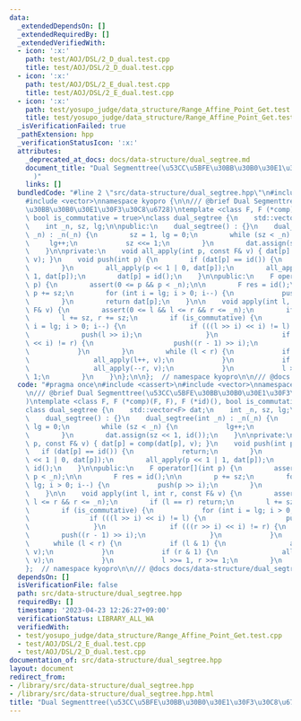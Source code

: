 ```yaml
---
data:
  _extendedDependsOn: []
  _extendedRequiredBy: []
  _extendedVerifiedWith:
  - icon: ':x:'
    path: test/AOJ/DSL/2_D_dual.test.cpp
    title: test/AOJ/DSL/2_D_dual.test.cpp
  - icon: ':x:'
    path: test/AOJ/DSL/2_E_dual.test.cpp
    title: test/AOJ/DSL/2_E_dual.test.cpp
  - icon: ':x:'
    path: test/yosupo_judge/data_structure/Range_Affine_Point_Get.test.cpp
    title: test/yosupo_judge/data_structure/Range_Affine_Point_Get.test.cpp
  _isVerificationFailed: true
  _pathExtension: hpp
  _verificationStatusIcon: ':x:'
  attributes:
    _deprecated_at_docs: docs/data-structure/dual_segtree.md
    document_title: "Dual Segmenttree(\u53CC\u5BFE\u30BB\u30B0\u30E1\u30F3\u30C8\u6728\
      )"
    links: []
  bundledCode: "#line 2 \"src/data-structure/dual_segtree.hpp\"\n#include <cassert>\n\
    #include <vector>\nnamespace kyopro {\n\n/// @brief Dual Segmenttree(\u53CC\u5BFE\
    \u30BB\u30B0\u30E1\u30F3\u30C8\u6728)\ntemplate <class F, F (*comp)(F, F), F (*id)(),\
    \ bool is_commutative = true>\nclass dual_segtree {\n    std::vector<F> dat;\n\
    \    int _n, sz, lg;\n\npublic:\n    dual_segtree() : {}\n    dual_segtree(int\
    \ _n) : _n(_n) {\n        sz = 1, lg = 0;\n        while (sz < _n) {\n       \
    \     lg++;\n            sz <<= 1;\n        }\n        dat.assign(sz << 1, id());\n\
    \    }\n\nprivate:\n    void all_apply(int p, const F& v) { dat[p] = comp(dat[p],\
    \ v); }\n    void push(int p) {\n        if (dat[p] == id()) {\n            return;\n\
    \        }\n        all_apply(p << 1 | 0, dat[p]);\n        all_apply(p << 1 |\
    \ 1, dat[p]);\n        dat[p] = id();\n    }\n\npublic:\n    F operator[](int\
    \ p) {\n        assert(0 <= p && p < _n);\n\n        F res = id();\n\n       \
    \ p += sz;\n        for (int i = lg; i > 0; i--) {\n            push(p >> i);\n\
    \        }\n        return dat[p];\n    }\n\n    void apply(int l, int r, const\
    \ F& v) {\n        assert(0 <= l && l <= r && r <= _n);\n        if (l == r) return;\n\
    \        l += sz, r += sz;\n        if (is_commutative) {\n            for (int\
    \ i = lg; i > 0; i--) {\n                if (((l >> i) << i) != l) {\n       \
    \             push(l >> i);\n                }\n                if (((r >> i)\
    \ << i) != r) {\n                    push((r - 1) >> i);\n                }\n\
    \            }\n        }\n        while (l < r) {\n            if (l & 1) {\n\
    \                all_apply(l++, v);\n            }\n            if (r & 1) {\n\
    \                all_apply(--r, v);\n            }\n            l >>= 1, r >>=\
    \ 1;\n        }\n    }\n};\n\n};  // namespace kyopro\n\n/// @docs docs/data-structure/dual_segtree.md\n"
  code: "#pragma once\n#include <cassert>\n#include <vector>\nnamespace kyopro {\n\
    \n/// @brief Dual Segmenttree(\u53CC\u5BFE\u30BB\u30B0\u30E1\u30F3\u30C8\u6728\
    )\ntemplate <class F, F (*comp)(F, F), F (*id)(), bool is_commutative = true>\n\
    class dual_segtree {\n    std::vector<F> dat;\n    int _n, sz, lg;\n\npublic:\n\
    \    dual_segtree() : {}\n    dual_segtree(int _n) : _n(_n) {\n        sz = 1,\
    \ lg = 0;\n        while (sz < _n) {\n            lg++;\n            sz <<= 1;\n\
    \        }\n        dat.assign(sz << 1, id());\n    }\n\nprivate:\n    void all_apply(int\
    \ p, const F& v) { dat[p] = comp(dat[p], v); }\n    void push(int p) {\n     \
    \   if (dat[p] == id()) {\n            return;\n        }\n        all_apply(p\
    \ << 1 | 0, dat[p]);\n        all_apply(p << 1 | 1, dat[p]);\n        dat[p] =\
    \ id();\n    }\n\npublic:\n    F operator[](int p) {\n        assert(0 <= p &&\
    \ p < _n);\n\n        F res = id();\n\n        p += sz;\n        for (int i =\
    \ lg; i > 0; i--) {\n            push(p >> i);\n        }\n        return dat[p];\n\
    \    }\n\n    void apply(int l, int r, const F& v) {\n        assert(0 <= l &&\
    \ l <= r && r <= _n);\n        if (l == r) return;\n        l += sz, r += sz;\n\
    \        if (is_commutative) {\n            for (int i = lg; i > 0; i--) {\n \
    \               if (((l >> i) << i) != l) {\n                    push(l >> i);\n\
    \                }\n                if (((r >> i) << i) != r) {\n            \
    \        push((r - 1) >> i);\n                }\n            }\n        }\n  \
    \      while (l < r) {\n            if (l & 1) {\n                all_apply(l++,\
    \ v);\n            }\n            if (r & 1) {\n                all_apply(--r,\
    \ v);\n            }\n            l >>= 1, r >>= 1;\n        }\n    }\n};\n\n\
    };  // namespace kyopro\n\n/// @docs docs/data-structure/dual_segtree.md"
  dependsOn: []
  isVerificationFile: false
  path: src/data-structure/dual_segtree.hpp
  requiredBy: []
  timestamp: '2023-04-23 12:26:27+09:00'
  verificationStatus: LIBRARY_ALL_WA
  verifiedWith:
  - test/yosupo_judge/data_structure/Range_Affine_Point_Get.test.cpp
  - test/AOJ/DSL/2_E_dual.test.cpp
  - test/AOJ/DSL/2_D_dual.test.cpp
documentation_of: src/data-structure/dual_segtree.hpp
layout: document
redirect_from:
- /library/src/data-structure/dual_segtree.hpp
- /library/src/data-structure/dual_segtree.hpp.html
title: "Dual Segmenttree(\u53CC\u5BFE\u30BB\u30B0\u30E1\u30F3\u30C8\u6728)"
---
```

